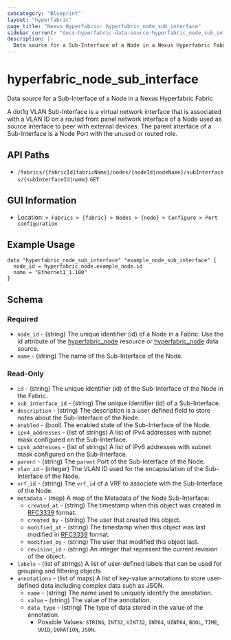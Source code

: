 ```yaml
---
subcategory: "Blueprint"
layout: "hyperfabric"
page_title: "Nexus Hyperfabric: hyperfabric_node_sub_interface"
sidebar_current: "docs-hyperfabric-data-source-hyperfabric_node_sub_interface"
description: |-
  Data source for a Sub-Interface of a Node in a Nexus Hyperfabric Fabric
---
```


# hyperfabric_node_sub_interface

Data source for a Sub-Interface of a Node in a Nexus Hyperfabric Fabric

A dot1q VLAN Sub-Interface is a virtual network interface that is associated with a VLAN ID on a routed front panel network interface of a Node used as source interface to peer with external devices. The parent interface of a Sub-Interface is a Node Port with the unused or routed role.

## API Paths ##

* `/fabrics/{fabricId|fabricName}/nodes/{nodeId|nodeName}/subInterfaces/{subInterfaceId|name}` `GET`

## GUI Information ##

* Location: `> Fabrics > {fabric} > Nodes > {node} > Configure > Port configuration`

## Example Usage ##

```hcl
data "hyperfabric_node_sub_interface" "example_node_sub_interface" {
  node_id = hyperfabric_node.example_node.id
  name = "Ethernet1_1.100"
}
```

## Schema ##

### Required ###
* `node_id` - (string) The unique identifier (id) of a Node in a Fabric. Use the id attribute of the [hyperfabric_node](https://registry.terraform.io/providers/CiscoDevNet/hyperfabric/latest/docs/resources/node) resource or [hyperfabric_node](https://registry.terraform.io/providers/CiscoDevNet/hyperfabric/latest/docs/data-sources/node) data source.
* `name` - (string) The name of the Sub-Interface of the Node.

### Read-Only ###

* `id` - (string) The unique identifier (id) of the Sub-Interface of the Node in the Fabric.
* `sub_interface_id` - (string) The unique identifier (id) of a Sub-Interface.
* `description` - (string) The description is a user defined field to store notes about the Sub-Interface of the Node.
* `enabled` - (bool) The enabled state of the Sub-Interface of the Node.
* `ipv4_addresses` - (list of strings) A list of IPv4 addresses with subnet mask configured on the Sub-Interface.
* `ipv6_addresses` - (list of strings) A list of IPv6 addresses with subnet mask configured on the Sub-Interface.
* `parent` - (string) The `parent` Port of the Sub-Interface of the Node.
* `vlan_id` - (integer) The VLAN ID used for the encapsulation of the Sub-Interface of the Node.
* `vrf_id` - (string) The `vrf_id` of a VRF to associate with the Sub-Interface of the Node.
* `metadata` - (map) A map of the Metadata of the Node Sub-Interface:
  * `created_at` - (string) The timestamp when this object was created in [RFC3339](https://datatracker.ietf.org/doc/html/rfc3339#section-5.8) format.
  * `created_by` - (string) The user that created this object.
  * `modified_at` - (string) The timestamp when this object was last modified in [RFC3339](https://datatracker.ietf.org/doc/html/rfc3339#section-5.8) format.
  * `modified_by` - (string) The user that modified this object last.
  * `revision_id` - (string) An integer that represent the current revision of the object.
* `labels` - (list of strings) A list of user-defined labels that can be used for grouping and filtering objects.
* `annotations` - (list of maps) A list of key-value annotations to store user-defined data including complex data such as JSON.
  * `name` - (string) The name used to uniquely identify the annotation.
  * `value` - (string) The value of the annotation.
  * `data_type` - (string) The type of data stored in the value of the annotation.
      - Possible Values: `STRING`, `INT32`, `UINT32`, `INT64`, `UINT64`, `BOOL`, `TIME`, `UUID`, `DURATION`, `JSON`.
